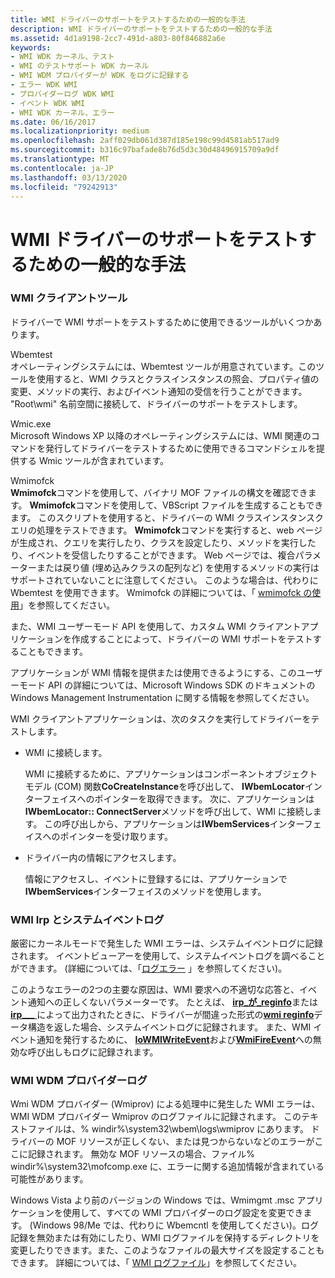 ```yaml
---
title: WMI ドライバーのサポートをテストするための一般的な手法
description: WMI ドライバーのサポートをテストするための一般的な手法
ms.assetid: 4d1a9198-2cc7-491d-a803-80f846882a6e
keywords:
- WMI WDK カーネル、テスト
- WMI のテストサポート WDK カーネル
- WMI WDM プロバイダーが WDK をログに記録する
- エラー WDK WMI
- プロバイダーログ WDK WMI
- イベント WDK WMI
- WMI WDK カーネル、エラー
ms.date: 06/16/2017
ms.localizationpriority: medium
ms.openlocfilehash: 2aff029db061d387d185e198c99d4581ab517ad9
ms.sourcegitcommit: b316c97bafade8b76d5d3c30d48496915709a9df
ms.translationtype: MT
ms.contentlocale: ja-JP
ms.lasthandoff: 03/13/2020
ms.locfileid: "79242913"
---
```

# <a name="general-techniques-for-testing-wmi-driver-support"></a>WMI ドライバーのサポートをテストするための一般的な手法





### <a name="wmi-client-tools"></a>WMI クライアントツール

ドライバーで WMI サポートをテストするために使用できるツールがいくつかあります。

<a href="" id="wbemtest"></a>Wbemtest  
オペレーティングシステムには、Wbemtest ツールが用意されています。このツールを使用すると、WMI クラスとクラスインスタンスの照会、プロパティ値の変更、メソッドの実行、およびイベント通知の受信を行うことができます。 "Root\\wmi" 名前空間に接続して、ドライバーのサポートをテストします。

<a href="" id="wmic"></a>Wmic.exe  
Microsoft Windows XP 以降のオペレーティングシステムには、WMI 関連のコマンドを発行してドライバーをテストするために使用できるコマンドシェルを提供する Wmic ツールが含まれています。

<a href="" id="wmimofck"></a>Wmimofck  
**Wmimofck**コマンドを使用して、バイナリ MOF ファイルの構文を確認できます。 **Wmimofck**コマンドを使用して、VBScript ファイルを生成することもできます。 このスクリプトを使用すると、ドライバーの WMI クラスインスタンスクエリの処理をテストできます。 **Wmimofck**コマンドを実行すると、web ページが生成され、クエリを実行したり、クラスを設定したり、メソッドを実行したり、イベントを受信したりすることができます。 Web ページでは、複合パラメーターまたは戻り値 (埋め込みクラスの配列など) を使用するメソッドの実行はサポートされていないことに注意してください。 このような場合は、代わりに Wbemtest を使用できます。 Wmimofck の詳細については、「 [wmimofck の使用](using-wmimofck-exe.md)」を参照してください。

また、WMI ユーザーモード API を使用して、カスタム WMI クライアントアプリケーションを作成することによって、ドライバーの WMI サポートをテストすることもできます。

アプリケーションが WMI 情報を提供または使用できるようにする、このユーザーモード API の詳細については、Microsoft Windows SDK のドキュメントの Windows Management Instrumentation に関する情報を参照してください。

WMI クライアントアプリケーションは、次のタスクを実行してドライバーをテストします。

-   WMI に接続します。

    WMI に接続するために、アプリケーションはコンポーネントオブジェクトモデル (COM) 関数**CoCreateInstance**を呼び出して、 **IWbemLocator**インターフェイスへのポインターを取得できます。 次に、アプリケーションは**IWbemLocator:: ConnectServer**メソッドを呼び出して、WMI に接続します。 この呼び出しから、アプリケーションは**IWbemServices**インターフェイスへのポインターを受け取ります。

-   ドライバー内の情報にアクセスします。

    情報にアクセスし、イベントに登録するには、アプリケーションで**IWbemServices**インターフェイスのメソッドを使用します。

### <a href="" id="ddk-wmi-irps-and-the-system-event-log-kg"></a>WMI Irp とシステムイベントログ

厳密にカーネルモードで発生した WMI エラーは、システムイベントログに記録されます。 イベントビューアーを使用して、システムイベントログを調べることができます。 (詳細については、「[ログエラー](logging-errors.md) 」を参照してください)。

このようなエラーの2つの主要な原因は、WMI 要求への不適切な応答と、イベント通知への正しくないパラメーターです。 たとえば、 [**irp\_が\_reginfo**](https://docs.microsoft.com/windows-hardware/drivers/kernel/irp-mn-reginfo)または[**irp\_\_\_** ](https://docs.microsoft.com/windows-hardware/drivers/kernel/irp-mn-reginfo-ex)によって出力されたときに、ドライバーが間違った形式の[**wmi reginfo**](https://docs.microsoft.com/windows-hardware/drivers/ddi/wmistr/ns-wmistr-wmireginfow)データ構造を返した場合、システムイベントログに記録されます。 また、WMI イベント通知を発行するために、 [**IoWMIWriteEvent**](https://docs.microsoft.com/windows-hardware/drivers/ddi/wdm/nf-wdm-iowmiwriteevent)および[**WmiFireEvent**](https://docs.microsoft.com/windows-hardware/drivers/ddi/wmilib/nf-wmilib-wmifireevent)への無効な呼び出しもログに記録されます。

### <a href="" id="ddk-wmi-wdm-provider-log-kg"></a>WMI WDM プロバイダーログ

Wmi WDM プロバイダー (Wmiprov) による処理中に発生した WMI エラーは、WMI WDM プロバイダー Wmiprov のログファイルに記録されます。 このテキストファイルは、% windir%\\system32\\wbem\\logs\\wmiprov にあります。 ドライバーの MOF リソースが正しくない、または見つからないなどのエラーがここに記録されます。 無効な MOF リソースの場合、ファイル% windir%\\system32\\mofcomp.exe に、エラーに関する追加情報が含まれている可能性があります。

Windows Vista より前のバージョンの Windows では、Wmimgmt .msc アプリケーションを使用して、すべての WMI プロバイダーのログ設定を変更できます。 (Windows 98/Me では、代わりに Wbemcntl を使用してください)。ログ記録を無効または有効にしたり、WMI ログファイルを保持するディレクトリを変更したりできます。また、このようなファイルの最大サイズを設定することもできます。 詳細については、「 [WMI ログファイル](https://docs.microsoft.com/windows/desktop/WmiSdk/wmi-log-files)」を参照してください。

 

 




